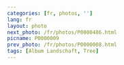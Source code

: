 ```yaml
---
categories: [fr, photos, '']
lang: fr
layout: photo
next_photo: /fr/photos/P0000486.html
picname: P0000009
prev_photo: /fr/photos/P0000008.html
tags: [Album Landschaft, Tree]
---
```

